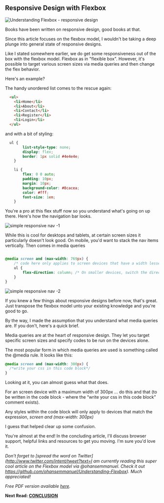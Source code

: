 ## Responsive Design with Flexbox

![Understanding Flexbox - responsive design](http://i.imgur.com/kCh7pgs.jpg)

Books have been written on responsive design, good books at that. 

Since this article focuses on the flexbox model, I wouldn't be taking a deep plunge into general state of responsive designs.


Like I stated somewhere earlier, we do get some responsiveness out of the box with the flexbox model. Flexbox as in "flexible box". However, it's possible to target various screen sizes via media queries and then change the flex behavior.

Here's an example?

The handy unordered list comes to the rescue again:

```html
  <ul>
    <li>Home</li>
    <li>About</li>
    <li>Contact</li>
    <li>Register</li>
    <li>Login</li>
  </ul>
```

and with a bit of styling:

```css
  ul {
		list-style-type: none;
		display: flex;
		border: 1px solid #4e4e4e;
	}

	li {
		flex: 0 0 auto;
		padding: 10px;
		margin: 10px;
		background-color: #8cacea;
		color: #fff;
		font-size: 1em;
	}
```
You're a pro at this flex stuff now so you understand what's going on up there. Here's how the  navigation bar looks.

![simple responsive nav -1](http://i.imgur.com/YkbsyGt.png)

While this is cool for desktops and tablets, at certain screen sizes it particularly doesn't look good. On mobile, you'd want to stack the nav items vertically. Then comes in media queries

```css

@media screen and (max-width: 769px) {
	/* code here only applies to screen devices that have a width lesser than 769px*/
	ul {
		flex-direction: column; /* On smaller devices, switch the direction*/
	}
}

```
![simple responsive nav -2](http://i.imgur.com/GJQZXDW.png)

If you knew a few things about responsive designs before now, that's great. Just transpose the flexbox model unto your existing knowledge and you're good to go.

By the way, I made the assumption that you understand what media queries are. If you don't, here's a quick brief.

Media queries are at the heart of responsive design. They let you target specific screen sizes and specify codes to be run on the devices alone.

The most popular form in which media queries are used is something called the @media rule. It looks like this:

```css
@media screen and (max-width: 300px) {
  /*write your css in this code block*/
}
```

Looking at it, you can almost guess what that does.

For an screen device with a maximum width of 300px ... do this and that (to be written in the code block - where the “write your css in this code block” comment exists).

Any styles within the code block will only apply to devices that match the expression, *screen and (max-width: 300px)*

I guess that helped clear up some confusion.

You're almost at the end! In the concluding article, I'll discuss browser support, helpful links and resources to get you moving. I'm sure you'd love it.

_Don't forget to [spread the word on Twitter](http://www.twitter.com/intent/tweet?text=I am currently reading this super cool article on the Flexbox model via @ohansemmanuel. Check it out https://github.com/ohansemmanuel/Understanding-Flexbox). Much appreciated!_  

_Free PDF version available [here](bit.ly/und_f)._

**Next Read: [CONCLUSION](https://github.com/ohansemmanuel/Understanding-Flexbox/blob/master/10.%20Conclusion/readme.md)**
